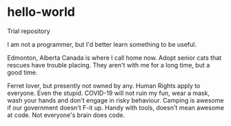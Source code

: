 # hello-world
Trial repository

I am not a programmer, but I'd better learn something to be useful.

Edmonton, Alberta Canada is where I call home now.
Adopt senior cats that rescues have trouble placing. They aren't with me for a long time, but a good time. <P>
Ferret lover, but presently not owned by any.
Human Rights apply to everyone. Even the stupid.
COVID-19 will not ruin my fun, wear a mask, wash your hands and don't engage in risky behaviour. 
Camping is awesome if our government doesn't F-it up.
Handy with tools, doesn't mean awesome at code. Not everyone's brain does code.
